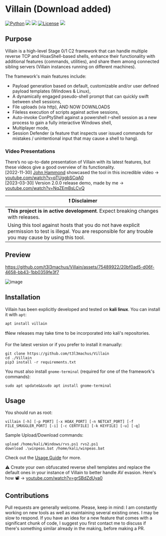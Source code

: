 # Villain (Download added)

[![Python](https://img.shields.io/badge/Python-%E2%89%A5%203.6-yellow.svg)](https://www.python.org/) 
<img src="https://img.shields.io/badge/PowerShell-%E2%89%A5%20v3.0-blue">
<img src="https://img.shields.io/badge/Developed%20on-kali%20linux-blueviolet">
[![License](https://img.shields.io/badge/License-CC%20Attr--NonCommercial%204.0-red)](https://github.com/t3l3machus/Villain/blob/main/LICENSE.md)
<img src="https://img.shields.io/badge/Maintained%3F-Yes-96c40f">

## Purpose
Villain is a high-level Stage 0/1 C2 framework that can handle multiple reverse TCP and HoaxShell-based shells, enhance their functionality with additional features (commands, utilities), and share them among connected sibling servers (Villain instances running on different machines).  

The framework's main features include:
 - Payload generation based on default, customizable and/or user defined payload templates (Windows & Linux),
 - A dynamically engaged pseudo-shell prompt that can quickly swift between shell sessions,
 - File uploads (via http), AND NOW DOWNLOADS
 - Fileless execution of scripts against active sessions,
 - Auto-invoke ConPtyShell against a powershell r-shell session as a new process to gain a fully interactive Windows shell,
 - Multiplayer mode,
 - Session Defender (a feature that inspects user issued commands for mistakes / unintentional input that may cause a shell to hang).
   

### Video Presentations
There’s no up-to-date presentation of Villain with its latest features, but these videos give a good overview of its functionality.  
[2022-11-30] [John Hammond](https://github.com/JohnHammond) showcased the tool in this incredible video -> [youtube.com/watch?v=pTUggbSCqA0](https://www.youtube.com/watch?v=pTUggbSCqA0)  
[2023-03-30] Version 2.0.0 release demo, made by me -> [youtube.com/watch?v=NqZEmBsLCvQ](https://www.youtube.com/watch?v=HR1KM8wrSV8)  


| :exclamation:  **Disclaimer**  |
|---------------------------------|
| **This project is in active development**. Expect breaking changes with releases. |
| Using this tool against hosts that you do not have explicit permission to test is illegal. You are responsible for any trouble you may cause by using this tool. |

## Preview


https://github.com/t3l3machus/Villain/assets/75489922/20bf0ad5-d06f-4658-bb43-1bb0359fe3f7




![image](https://user-images.githubusercontent.com/75489922/228979419-340918d4-3c04-48b6-913a-91aaf8756ff6.png)  

## Installation 

Villain has been explicitly developed and tested on **kali linux**. You can install it with `apt`:
```
apt install villain
```

❗New releases may take time to be incorporated into kali's repositories. 

For the latest version or if you prefer to install it manually:
```
git clone https://github.com/t3l3machus/Villain
cd ./Villain
pip3 install -r requirements.txt
```

You must also install `gnome-terminal` (required for one of the framework's commands):
```
sudo apt update&&sudo apt install gnome-terminal
```

## Usage
You should run as root:
```
villain [-h] [-p PORT] [-x HOAX_PORT] [-n NETCAT_PORT] [-f FILE_SMUGGLER_PORT] [-i] [-c CERTFILE] [-k KEYFILE] [-u] [-q] 
```
Sample Upload/Download commands:
```
upload /home/kali/Windows/rvs.ps1 rvs2.ps1
download .\winpeas.bat /home/kali/winpeas.bat
```
Check out the [Usage Guide](https://github.com/t3l3machus/Villain/blob/main/Usage_Guide.md) for more.  

:warning: Create your own obfuscated reverse shell templates and replace the default ones in your instance of Villain to better handle AV evasion. Here's how 📽️ -> [youtube.com/watch?v=grSBdZdUya0](https://www.youtube.com/watch?v=grSBdZdUya0)

## Contributions
Pull requests are generally welcome. Please, keep in mind: I am constantly working on new tools as well as maintaining several existing ones. I may be slow to respond.
If you have an idea for a new feature that comes with a significant chunk of code, I suggest you first contact me to discuss if there's something similar already in the making, before making a PR. 
